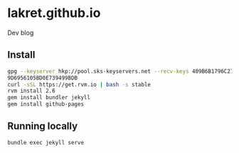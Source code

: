 # lakret.github.io
Dev blog

## Install

```bash
gpg --keyserver hkp://pool.sks-keyservers.net --recv-keys 409B6B1796C275462A1703113804BB82D39DC0E3 7D2BAF1CF37B13E206
9D6956105BD0E739499BDB
curl -sSL https://get.rvm.io | bash -s stable
rvm install 2.6
gem install bundler jekyll
gem install github-pages
```

## Running locally

```bash
bundle exec jekyll serve
```